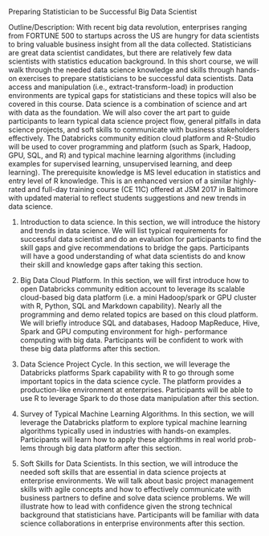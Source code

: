 Preparing Statistician to be Successful Big Data Scientist

Outline/Description: With recent big data revolution, enterprises ranging from FORTUNE 500 to startups across the US are hungry for data scientists to bring valuable business insight from all the data collected. Statisticians are great data scientist candidates, but there are relatively few data scientists with statistics education background. In this short course, we will walk through the needed data science knowledge and skills through hands-on exercises to prepare statisticians to be successful data scientists. Data access and manipulation (i.e., extract-transform-load) in production environments are typical gaps for statisticians and these topics will also be covered in this course. Data science is a combination of science and art with data as the foundation. We will also cover the art part to guide participants to learn typical data science project flow, general pitfalls in data science projects, and soft skills to communicate with business stakeholders effectively. The Databricks community edition cloud platform and R-Studio will be used to cover programming and platform (such as Spark, Hadoop, GPU, SQL, and R) and typical machine learning algorithms (including examples for supervised learning, unsupervised learning, and deep learning). The prerequisite knowledge is MS level education in statistics and entry level of R knowledge.
This is an enhanced version of a similar highly-rated and full-day training course (CE 11C) offered at JSM 2017 in Baltimore with updated material to reflect students suggestions and new trends in data science. 

1. Introduction to data science. In this section, we will introduce the history and trends in data science. We will list typical requirements for successful data scientist and do an evaluation for participants to find the skill gaps and give recommendations to bridge the gaps. Participants will have a good understanding of what data scientists do and know their skill and knowledge gaps after taking this section.

2. Big Data Cloud Platform. In this section, we will first introduce how to open Databricks community edition account to leverage its scalable cloud-based big data platform (i.e. a mini Hadoop/spark or GPU cluster with R, Python, SQL and Markdown capability). Nearly all the programming and demo related topics are based on this cloud platform. We will briefly introduce SQL and databases, Hadoop MapReduce, Hive, Spark and GPU computing environment for high- performance computing with big data. Participants will be confident to work with these big data platforms after this section.

3. Data Science Project Cycle. In this section, we will leverage the Databricks platforms Spark capability with R to go through some important topics in the data science cycle. The platform provides a production-like environment at enterprises. Participants will be able to use R to leverage Spark to do those data manipulation after this section.

4. Survey of Typical Machine Learning Algorithms. In this section, we will leverage the Databricks platform to explore typical machine learning algorithms typically used in industries with hands-on examples. Participants will learn how to apply these algorithms in real world prob- lems through big data platform after this section.

5. Soft Skills for Data Scientists. In this section, we will introduce the needed soft skills that are essential in data science projects at enterprise environments. We will talk about basic project management skills with agile concepts and how to effectively communicate with business partners to define and solve data science problems. We will illustrate how to lead with confidence given the strong technical background that statisticians have. Participants will be familiar with data science collaborations in enterprise environments after this section.